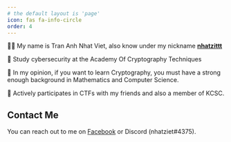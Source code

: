 ```yaml
---
# the default layout is 'page'
icon: fas fa-info-circle
order: 4
---
```


👨‍💼 My name is Tran Anh Nhat Viet, also know under my nickname [**nhatzittt**]()

👜 ‍Study cybersecurity at the Academy Of Cryptography Techniques

👾 In my opinion, if you want to learn Cryptography, you must have a strong enough background in Mathematics and Computer Science. 

🚩 Actively participates in CTFs with my friends and also a member of KCSC.

## Contact Me

You can reach out to me on [Facebook](https://www.facebook.com/nhatziet1809) or Discord (nhatziet#4375).
